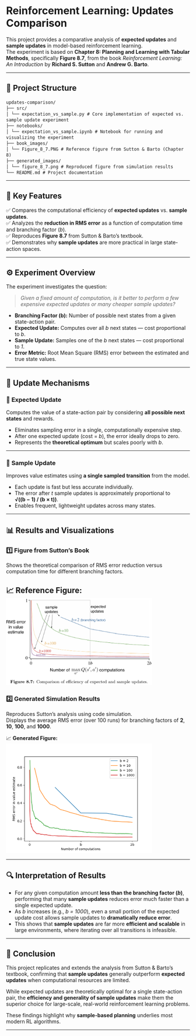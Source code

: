 # **Reinforcement Learning: Updates Comparison**

This project provides a comparative analysis of **expected updates** and **sample updates** in model-based reinforcement learning.  
The experiment is based on **Chapter 8: Planning and Learning with Tabular Methods**, specifically **Figure 8.7**, from the book *Reinforcement Learning: An Introduction* by **Richard S. Sutton** and **Andrew G. Barto**.

---


## 📂 **Project Structure**
```
updates-comparison/
├── src/
│ └── expectation_vs_sample.py # Core implementation of expected vs. sample update experiment
├── notebooks/
│ └── expectation_vs_sample.ipynb # Notebook for running and visualizing the experiment
├── book_images/
│ └── Figure_8_7.PNG # Reference figure from Sutton & Barto (Chapter 8)
├── generated_images/
│ └── figure_8_7.png # Reproduced figure from simulation results
└── README.md # Project documentation
```

---

## 📌 **Key Features**
✅ Compares the computational efficiency of **expected updates** vs. **sample updates**.  
✅ Analyzes the **reduction in RMS error** as a function of computation time and branching factor (*b*).  
✅ Reproduces **Figure 8.7** from Sutton & Barto’s textbook.  
✅ Demonstrates why **sample updates** are more practical in large state-action spaces.

---

## ⚙️ **Experiment Overview**
The experiment investigates the question:

> *Given a fixed amount of computation, is it better to perform a few expensive expected updates or many cheaper sample updates?*

- **Branching Factor (b):** Number of possible next states from a given state-action pair.
- **Expected Update:** Computes over all *b* next states — cost proportional to *b*.
- **Sample Update:** Samples one of the *b* next states — cost proportional to *1*.
- **Error Metric:** Root Mean Square (RMS) error between the estimated and true state values.

---

## 🧠 **Update Mechanisms**

### 🔷 **Expected Update**
Computes the value of a state-action pair by considering **all possible next states** and rewards.
- Eliminates sampling error in a single, computationally expensive step.
- After one expected update (cost = *b*), the error ideally drops to zero.
- Represents the **theoretical optimum** but scales poorly with *b*.

---

### 🔴 **Sample Update**
Improves value estimates using **a single sampled transition** from the model.
- Each update is fast but less accurate individually.
- The error after *t* sample updates is approximately proportional to  
  **√((b − 1) / (b × t))**.
- Enables frequent, lightweight updates across many states.

---

## 📊 **Results and Visualizations**

### 1️⃣ **Figure from Sutton’s Book**
Shows the theoretical comparison of RMS error reduction versus computation time for different branching factors.

📈 **Reference Figure:**  
<img src="book_images/Figure_8_7.PNG" alt="Sutton Fig 8.7" width="400"/>
---

### 2️⃣ **Generated Simulation Results**
Reproduces Sutton’s analysis using code simulation.  
Displays the average RMS error (over 100 runs) for branching factors of **2**, **10**, **100**, and **1000**.

📈 **Generated Figure:**  
<img src="generated_images/figure_8_7.png" alt="Generated Fig 8.7" width="400"/>

---

## 🔍 **Interpretation of Results**
- For any given computation amount **less than the branching factor (*b*)**, performing that many **sample updates** reduces error much faster than a single expected update.
- As *b* increases (e.g., *b = 1000*), even a small portion of the expected update cost allows sample updates to **dramatically reduce error**.
- This shows that **sample updates** are far more **efficient and scalable** in large environments, where iterating over all transitions is infeasible.

---

## 📢 **Conclusion**
This project replicates and extends the analysis from Sutton & Barto’s textbook, confirming that **sample updates** generally outperform **expected updates** when computational resources are limited.

While expected updates are theoretically optimal for a single state-action pair, the **efficiency and generality of sample updates** make them the superior choice for large-scale, real-world reinforcement learning problems.

These findings highlight why **sample-based planning** underlies most modern RL algorithms.

---

